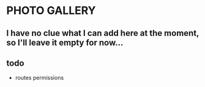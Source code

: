 # PHOTO GALLERY

## I have no clue what I can add here at the moment, so I'll leave it empty for now...

## todo 
- routes permissions